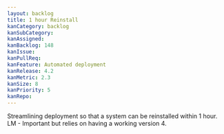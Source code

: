 ```yaml
---
layout: backlog
title: 1 hour Reinstall
kanCategory: backlog
kanSubCategory:
kanAssigned:
kanBacklog: 148
kanIssue:
kanPullReq:
kanFeature: Automated deployment
kanRelease: 4.2
kanMetric: 2.3
kanSize: 8
kanPriority: 5
kanRepo: 
---
```

Streamlining deployment so that a system can be reinstalled within 1 hour. LM - Important but relies on having a working version 4.
